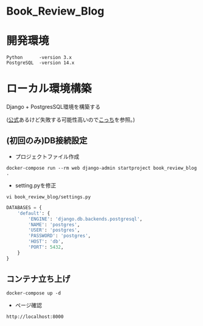 # Book_Review_Blog

# 開発環境

```
Python      -version 3.x
PostgreSQL  -version 14.x
```

# ローカル環境構築

Django + PostgresSQL環境を構築する 

([公式](https://docs.docker.com/samples/django/)あるけど失敗する可能性高いので[こっち](https://zenn.dev/iroristudio/articles/0216072d2d1f24)を参照。)

## (初回のみ)DB接続設定

- プロジェクトファイル作成

`docker-compose run --rm web django-admin startproject book_review_blog .`

- setting.pyを修正

`vi book_review_blog/settings.py`

```python
DATABASES = {
    'default': {
        'ENGINE': 'django.db.backends.postgresql',
        'NAME': 'postgres',
        'USER': 'postgres',
        'PASSWORD': 'postgres',
        'HOST': 'db',
        'PORT': 5432,
    }
}  
```

## コンテナ立ち上げ

`docker-compose up -d`

- ページ確認

`http://localhost:8000`
